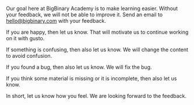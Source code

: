 Our goal here at BigBinary Academy is to make learning easier.
Without your feedback, we will not be able to improve it.
Send an email to hello@bigbinary.com with your feedback.

If you are happy, then let us know. That will motivate us to continue working on it with gusto.

If something is confusing, then also let us know. We will change the content to avoid confusion.

If you found a bug, then also let us know. We will fix the bug.

If you think some material is missing or it is incomplete, then also let us know.

In short, let us know how you feel. We are looking forward to the feedback.
